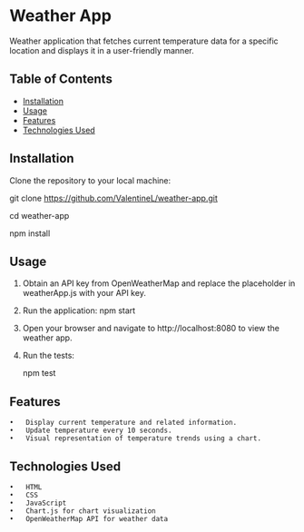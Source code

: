 # Weather App

Weather application that fetches current temperature data for a specific location and displays it in a user-friendly manner.

## Table of Contents

- [Installation](#installation)
- [Usage](#usage)
- [Features](#features)
- [Technologies Used](#technologies-used)

## Installation

Clone the repository to your local machine:

   git clone https://github.com/ValentineL/weather-app.git
   
   cd weather-app
   
   npm install

## Usage

1.	Obtain an API key from OpenWeatherMap and replace the placeholder in weatherApp.js with your API key.
2.	Run the application:
    npm start
  	
3.	Open your browser and navigate to http://localhost:8080 to view the weather app.
4.	Run the tests:

  	npm test

## Features
    •	Display current temperature and related information.
    •	Update temperature every 10 seconds.
    •	Visual representation of temperature trends using a chart.
    
## Technologies Used
    •	HTML
    •	CSS
    •	JavaScript
    •	Chart.js for chart visualization
    •	OpenWeatherMap API for weather data
